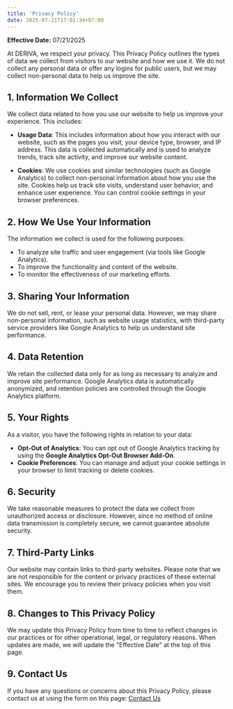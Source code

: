 ```yaml
---
title: 'Privacy Policy'
date: 2025-07-21T17:01:34+07:00
---
```


**Effective Date:** 07/21/2025

At DERIVA, we respect your privacy. This Privacy Policy outlines the types of data we collect from visitors to our website and how we use it. We do not collect any personal data or offer any logins for public users, but we may collect non-personal data to help us improve the site.

## 1. Information We Collect

We collect data related to how you use our website to help us improve your experience. This includes:

* **Usage Data**: This includes information about how you interact with our website, such as the pages you visit, your device type, browser, and IP address. This data is collected automatically and is used to analyze trends, track site activity, and improve our website content.

* **Cookies**: We use cookies and similar technologies (such as Google Analytics) to collect non-personal information about how you use the site. Cookies help us track site visits, understand user behavior, and enhance user experience. You can control cookie settings in your browser preferences.

## 2. How We Use Your Information

The information we collect is used for the following purposes:

* To analyze site traffic and user engagement (via tools like Google Analytics).
* To improve the functionality and content of the website.
* To monitor the effectiveness of our marketing efforts.

## 3. Sharing Your Information

We do not sell, rent, or lease your personal data. However, we may share non-personal information, such as website usage statistics, with third-party service providers like Google Analytics to help us understand site performance.

## 4. Data Retention

We retain the collected data only for as long as necessary to analyze and improve site performance. Google Analytics data is automatically anonymized, and retention policies are controlled through the Google Analytics platform.

## 5. Your Rights

As a visitor, you have the following rights in relation to your data:

* **Opt-Out of Analytics**: You can opt out of Google Analytics tracking by using the **Google Analytics Opt-Out Browser Add-On**.
* **Cookie Preferences**: You can manage and adjust your cookie settings in your browser to limit tracking or delete cookies.

## 6. Security

We take reasonable measures to protect the data we collect from unauthorized access or disclosure. However, since no method of online data transmission is completely secure, we cannot guarantee absolute security.

## 7. Third-Party Links

Our website may contain links to third-party websites. Please note that we are not responsible for the content or privacy practices of these external sites. We encourage you to review their privacy policies when you visit them.

## 8. Changes to This Privacy Policy

We may update this Privacy Policy from time to time to reflect changes in our practices or for other operational, legal, or regulatory reasons. When updates are made, we will update the "Effective Date" at the top of this page.

## 9. Contact Us

If you have any questions or concerns about this Privacy Policy, please contact us at using the form on this page: [Contact Us](/contact/)
